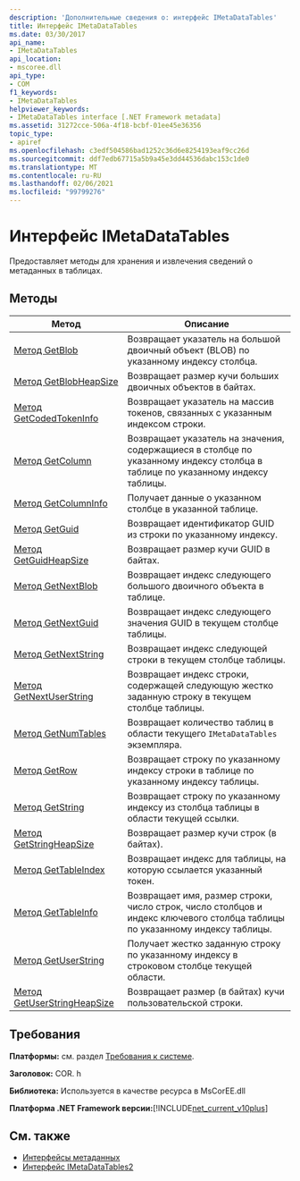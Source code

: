 ```yaml
---
description: 'Дополнительные сведения о: интерфейс IMetaDataTables'
title: Интерфейс IMetaDataTables
ms.date: 03/30/2017
api_name:
- IMetaDataTables
api_location:
- mscoree.dll
api_type:
- COM
f1_keywords:
- IMetaDataTables
helpviewer_keywords:
- IMetaDataTables interface [.NET Framework metadata]
ms.assetid: 31272cce-506a-4f18-bcbf-01ee45e36356
topic_type:
- apiref
ms.openlocfilehash: c3edf504586bad1252c36d6e8254193eaf9cc26d
ms.sourcegitcommit: ddf7edb67715a5b9a45e3dd44536dabc153c1de0
ms.translationtype: MT
ms.contentlocale: ru-RU
ms.lasthandoff: 02/06/2021
ms.locfileid: "99799276"
---
```

# <a name="imetadatatables-interface"></a>Интерфейс IMetaDataTables

Предоставляет методы для хранения и извлечения сведений о метаданных в таблицах.  
  
## <a name="methods"></a>Методы  
  
|Метод|Описание|  
|------------|-----------------|  
|[Метод GetBlob](imetadatatables-getblob-method.md)|Возвращает указатель на большой двоичный объект (BLOB) по указанному индексу столбца.|  
|[Метод GetBlobHeapSize](imetadatatables-getblobheapsize-method.md)|Возвращает размер кучи больших двоичных объектов в байтах.|  
|[Метод GetCodedTokenInfo](imetadatatables-getcodedtokeninfo-method.md)|Возвращает указатель на массив токенов, связанных с указанным индексом строки.|  
|[Метод GetColumn](imetadatatables-getcolumn-method.md)|Возвращает указатель на значения, содержащиеся в столбце по указанному индексу столбца в таблице по указанному индексу таблицы.|  
|[Метод GetColumnInfo](imetadatatables-getcolumninfo-method.md)|Получает данные о указанном столбце в указанной таблице.|  
|[Метод GetGuid](imetadatatables-getguid-method.md)|Возвращает идентификатор GUID из строки по указанному индексу.|  
|[Метод GetGuidHeapSize](imetadatatables-getguidheapsize-method.md)|Возвращает размер кучи GUID в байтах.|  
|[Метод GetNextBlob](imetadatatables-getnextblob-method.md)|Возвращает индекс следующего большого двоичного объекта в таблице.|  
|[Метод GetNextGuid](imetadatatables-getnextguid-method.md)|Возвращает индекс следующего значения GUID в текущем столбце таблицы.|  
|[Метод GetNextString](imetadatatables-getnextstring-method.md)|Возвращает индекс следующей строки в текущем столбце таблицы.|  
|[Метод GetNextUserString](imetadatatables-getnextuserstring-method.md)|Возвращает индекс строки, содержащей следующую жестко заданную строку в текущем столбце таблицы.|  
|[Метод GetNumTables](imetadatatables-getnumtables-method.md)|Возвращает количество таблиц в области текущего `IMetaDataTables` экземпляра.|  
|[Метод GetRow](imetadatatables-getrow-method.md)|Возвращает строку по указанному индексу строки в таблице по указанному индексу таблицы.|  
|[Метод GetString](imetadatatables-getstring-method.md)|Возвращает строку по указанному индексу из столбца таблицы в области текущей ссылки.|  
|[Метод GetStringHeapSize](imetadatatables-getstringheapsize-method.md)|Возвращает размер кучи строк (в байтах).|  
|[Метод GetTableIndex](imetadatatables-gettableindex-method.md)|Возвращает индекс для таблицы, на которую ссылается указанный токен.|  
|[Метод GetTableInfo](imetadatatables-gettableinfo-method.md)|Возвращает имя, размер строки, число строк, число столбцов и индекс ключевого столбца таблицы по указанному индексу таблицы.|  
|[Метод GetUserString](imetadatatables-getuserstring-method.md)|Получает жестко заданную строку по указанному индексу в строковом столбце текущей области.|  
|[Метод GetUserStringHeapSize](imetadatatables-getuserstringheapsize-method.md)|Возвращает размер (в байтах) кучи пользовательской строки.|  
  
## <a name="requirements"></a>Требования  

 **Платформы:** см. раздел [Требования к системе](../../get-started/system-requirements.md).  
  
 **Заголовок:** COR. h  
  
 **Библиотека:** Используется в качестве ресурса в MsCorEE.dll  
  
 **Платформа .NET Framework версии:**[!INCLUDE[net_current_v10plus](../../../../includes/net-current-v10plus-md.md)]  
  
## <a name="see-also"></a>См. также

- [Интерфейсы метаданных](metadata-interfaces.md)
- [Интерфейс IMetaDataTables2](imetadatatables2-interface.md)
